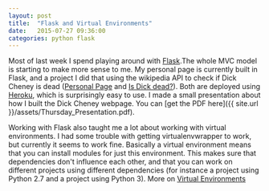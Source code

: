 ```yaml
---
layout: post
title:  "Flask and Virtual Environments"
date:   2015-07-27 09:36:00
categories: python flask
---
```


Most of last week I spend playing around with [Flask](http://flask.pocoo.org/).The whole MVC model is starting to make more sense to me. My personal page is currently built in Flask,
and a project I did that using the wikipedia API to check if Dick Cheney is dead ([Personal Page](http://www.oknono.net) and [Is Dick dead?](http://www.isdickdeadyet.xyz)). Both are deployed using [Heroku](https://www.heroku.com/), which is surprisingly easy to use. I made a small presentation about how I built the Dick Cheney webpage. You can [get the PDF here]({{ site.url }}/assets/Thursday_Presentation.pdf).

Working with Flask also taught me a lot about working with virtual environments. I had some trouble with getting virtualenvwrapper to work, but currently it seems to work fine. Basically a virtual environment means that you can install modules for just this environment. This makes sure that dependencies don't influence each other, and that you can work on different projects using different dependencies (for instance a project using Python 2.7 and a project using Python 3). More on [Virtual Environments](http://docs.python-guide.org/en/latest/dev/virtualenvs/)

